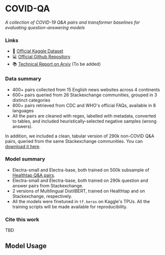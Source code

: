 # COVID-QA

*A collection of COVID-19 Q&A pairs and transformer baselines for evaluating question-answering models*

### Links

* 💾 [Official Kaggle Dataset](https://www.kaggle.com/xhlulu/covidqa)
* 💻 [Official Github Repository](https://github.com/xhlulu/covid-qa)
* :books: [Technical Report on Arxiv]() (To be added)

### Data summary

* 400+ pairs collected from 15 English news websites across 4 continents
* 600+ pairs queried from 26 Stackexchange communities, grouped in 3 distinct categories
* 800+ pairs retrieved from CDC and WHO's official FAQs, available in 8 languages
* All the pairs are cleaned with regex, labelled with metadata, converted to tables, and included heuristically-selected negative samples (wrong answers).

In addition, we included a clean, tabular version of 290k non-COVID Q&A pairs, queried from the same Stackexchange communities. You can [download it here](https://www.kaggle.com/xhlulu/stackexchange-qa-pairs).

### Model summary

* Electra-small and Electra-base, both trained on 500k subsample of [Healthtap Q&A pairs](https://github.com/durakkerem/Medical-Question-Answer-Datasets).
* Electra-small and Electra-base, both trained on 290k question and answer pairs from Stackexchange.
* 2 versions of Multilingual DistilBERT, trained on Healthtap and on Stackexchange, respectively.
* All the models were finetuned in `tf.keras` on Kaggle's TPUs. All the training scripts will be made available for reproducibility.

### Cite this work

TBD

## Model Usage

